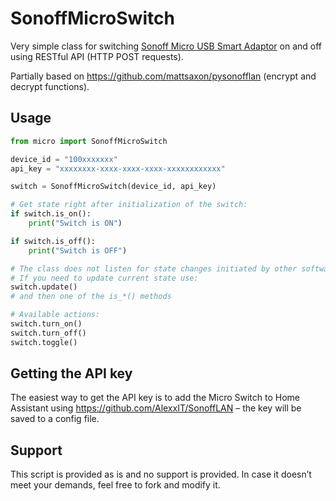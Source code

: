 # SonoffMicroSwitch

Very simple class for switching [Sonoff Micro USB Smart Adaptor](https://sonoff.tech/product/diy-smart-switches/micro/) on and off
using RESTful API (HTTP POST requests).

Partially based on https://github.com/mattsaxon/pysonofflan (encrypt and decrypt functions).

## Usage

```python
from micro import SonoffMicroSwitch

device_id = "100xxxxxxx"
api_key = "xxxxxxxx-xxxx-xxxx-xxxx-xxxxxxxxxxxx"

switch = SonoffMicroSwitch(device_id, api_key)

# Get state right after initialization of the switch:
if switch.is_on():
    print("Switch is ON")

if switch.is_off():
    print("Switch is OFF")

# The class does not listen for state changes initiated by other software!
# If you need to update current state use:
switch.update()
# and then one of the is_*() methods

# Available actions:
switch.turn_on()
switch.turn_off()
switch.toggle()
```

## Getting the API key

The easiest way to get the API key is to add the Micro Switch to Home Assistant using https://github.com/AlexxIT/SonoffLAN –
the key will be saved to a config file.

## Support

This script is provided as is and no support is provided. 
In case it doesn’t meet your demands, feel free to fork and modify it.
